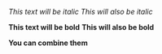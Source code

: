 *This text will be italic*
_This will also be italic_

**This text will be bold**
__This will also be bold__

__You **can** combine them__
